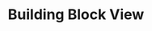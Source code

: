 ---
title: 5. Building Block View
weight: 5
cascade:
  type: docs
next: /architecture/06_runtime_view
prev: /architecture/04_solution_strategy
---